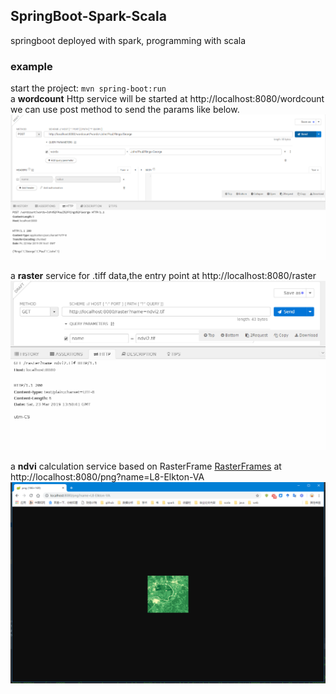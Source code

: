 ## SpringBoot-Spark-Scala  
springboot deployed with spark, programming with scala  

### example  
start the project: `mvn spring-boot:run`  
a **wordcount** Http service will be started at http://localhost:8080/wordcount  
we can use post method to send the params like below.
![image](https://github.com/120534/springboot-spark-scala/blob/master/request%26response.png)  


a **raster** service for .tiff data,the entry point at http://localhost:8080/raster  
![image](https://github.com/120534/springboot-spark-scala/blob/master/request%26rasterinfo.png)

a **ndvi** calculation service based on RasterFrame [RasterFrames](http://rasterframes.io/) at http://localhost:8080/png?name=L8-Elkton-VA  
![image](https://github.com/120534/springboot-spark-scala/blob/master/ndvi.png)
